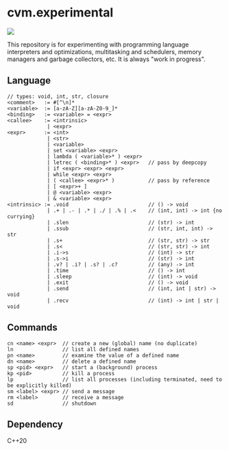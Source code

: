 # cvm.experimental

![](https://github.com/sdingcn/closure/actions/workflows/auto-test.yml/badge.svg)

This repository is for experimenting with programming language interpreters and optimizations,
multitasking and schedulers, memory managers and garbage collectors, etc.
It is always "work in progress".

## Language

```
// types: void, int, str, closure
<comment>   := #[^\n]*
<variable>  := [a-zA-Z][a-zA-Z0-9_]*
<binding>   := <variable> = <expr>
<callee>    := <intrinsic>
             | <expr>
<expr>      := <int>
             | <str>
             | <variable>
             | set <variable> <expr>
             | lambda ( <variable>* ) <expr>
             | letrec ( <binding>* ) <expr>   // pass by deepcopy
             | if <expr> <expr> <expr>
             | while <expr> <expr>
             | ( <callee> <expr>* )           // pass by reference
             | [ <expr>+ ]
             | @ <variable> <expr>
             | & <variable> <expr>
<intrinsic> := .void                          // () -> void
             | .+ | .- | .* | ./ | .% | .<    // (int, int) -> int {no currying}
             | .slen                          // (str) -> int
             | .ssub                          // (str, int, int) -> str
             | .s+                            // (str, str) -> str
             | .s<                            // (str, str) -> int
             | .i->s                          // (int) -> str
             | .s->i                          // (str) -> int
             | .v? | .i? | .s? | .c?          // (any) -> int
             | .time                          // () -> int
             | .sleep                         // (int) -> void
             | .exit                          // () -> void
             | .send                          // (int, int | str) -> void
             | .recv                          // (int) -> int | str | void
```

## Commands

```
cn <name> <expr>  // create a new (global) name (no duplicate)
ln                // list all defined names
pn <name>         // examine the value of a defined name
dn <name>         // delete a defined name
sp <pid> <expr>   // start a (background) process
kp <pid>          // kill a process
lp                // list all processes (including terminated, need to be explicitly killed)
sm <label> <expr> // send a message
rm <label>        // receive a message
sd                // shutdown
```

## Dependency

C++20

